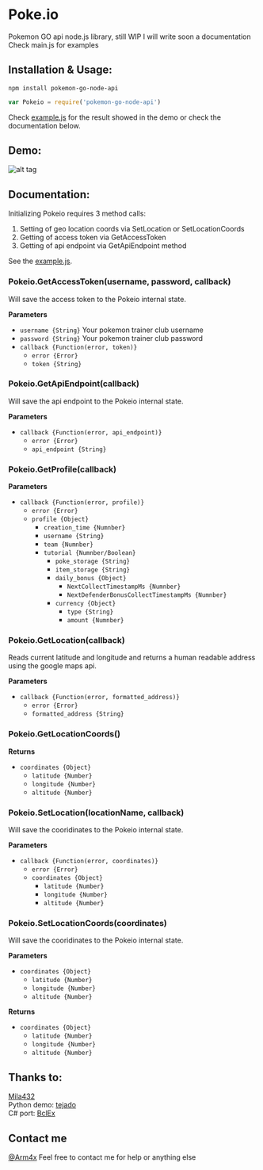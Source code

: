 # Poke.io
Pokemon GO api node.js library, still WIP I will write soon a documentation<br>
Check main.js for examples

## Installation & Usage:
```
npm install pokemon-go-node-api
```
```javascript
var Pokeio = require('pokemon-go-node-api')
```
Check [example.js](./example.js) for the result showed in the demo or check the documentation below.

## Demo:
![alt tag](http://cl.arm4x.net/poke2.png)

## Documentation:

Initializing Pokeio requires 3 method calls:
  1. Setting of geo location coords via SetLocation or SetLocationCoords
  2. Getting of access token via GetAccessToken
  3. Getting of api endpoint via GetApiEndpoint method

See the [example.js](./example.js).


### Pokeio.GetAccessToken(username, password, callback)

Will save the access token to the Pokeio internal state.

**Parameters**
  * `username {String}` Your pokemon trainer club username
  * `password {String}` Your pokemon trainer club password
  * `callback {Function(error, token)}`
    * `error {Error}`
    * `token {String}`

### Pokeio.GetApiEndpoint(callback)

Will save the api endpoint to the Pokeio internal state.

**Parameters**
  * `callback {Function(error, api_endpoint)}`
    * `error {Error}`
    * `api_endpoint {String}`

### Pokeio.GetProfile(callback)
**Parameters**
  * `callback {Function(error, profile)}`
    * `error {Error}`
    * `profile {Object}`
      * `creation_time {Numnber}`
      * `username {String}`
      * `team {Numnber}`
      * `tutorial {Numnber/Boolean}`
        * `poke_storage {String}`
        * `item_storage {String}`
        * `daily_bonus {Object}`
          * `NextCollectTimestampMs {Numnber}`
          * `NextDefenderBonusCollectTimestampMs {Numnber}`
        * `currency {Object}`
          * `type {String}`
          * `amount {Numnber}`

### Pokeio.GetLocation(callback)
Reads current latitude and longitude and returns a human readable address using the google maps api.

**Parameters**
  * `callback {Function(error, formatted_address)}`
    * `error {Error}`
    * `formatted_address {String}`

### Pokeio.GetLocationCoords()
**Returns**
  * `coordinates {Object}`
    * `latitude {Number}`
    * `longitude {Number}`
    * `altitude {Number}`

### Pokeio.SetLocation(locationName, callback)

Will save the cooridinates to the Pokeio internal state.

**Parameters**
  * `callback {Function(error, coordinates)}`
    * `error {Error}`
    * `coordinates {Object}`
      * `latitude {Number}`
      * `longitude {Number}`
      * `altitude {Number}`

### Pokeio.SetLocationCoords(coordinates)

Will save the cooridinates to the Pokeio internal state.

**Parameters**
  * `coordinates {Object}`
    * `latitude {Number}`
    * `longitude {Number}`
    * `altitude {Number}`

**Returns**
  * `coordinates {Object}`
    * `latitude {Number}`
    * `longitude {Number}`
    * `altitude {Number}`

## Thanks to:
[Mila432](https://github.com/Mila432/Pokemon_Go_API) <br>
Python demo: [tejado](https://github.com/tejado/pokemongo-api-demo) <br>
C# port: [BclEx](https://github.com/BclEx/pokemongo-api-demo.net) <br>

## Contact me
[@Arm4x](https://twitter.com/Arm4x)
Feel free to contact me for help or anything else
